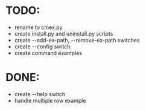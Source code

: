 # TODO:
* rename to cmex.py
* create install.py and uninstall.py scripts
* create --add-ex-path, --remove-ex-path switches
* create --config switch
* create command examples

# DONE:
* create --help switch
* handle multiple row example